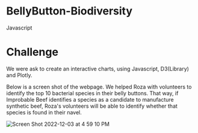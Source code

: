 # BellyButton-Biodiversity
Javascript
# Challenge 
We were ask to create an interactive charts, using Javascript, D3(Library) and Plotly.

Below is a screen shot of the webpage. We helped Roza with 
volunteers to identify the top 10 bacterial species in their belly buttons. That way, if Improbable Beef identifies a species as a candidate to manufacture synthetic beef, Roza's volunteers will be able to identify whether that species is found in their navel.


![Screen Shot 2022-12-03 at 4 59 10 PM](https://user-images.githubusercontent.com/111619125/205463810-236dd912-8b52-4f1c-bdb4-148e6bffc9c3.png)
